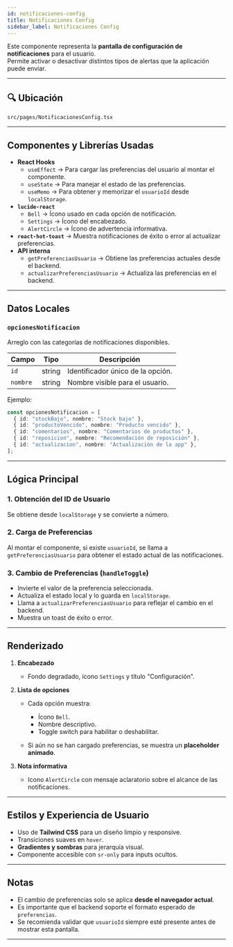 ```yaml
---
id: notificaciones-config
title: Notificaciones Config
sidebar_label: Notificaciones Config
---
```

Este componente representa la **pantalla de configuración de notificaciones** para el usuario.  
Permite activar o desactivar distintos tipos de alertas que la aplicación puede enviar.

---
## 🔍 Ubicación

`src/pages/NotificacionesConfig.tsx`

---


## Componentes y Librerías Usadas

- **React Hooks**
  - `useEffect` → Para cargar las preferencias del usuario al montar el componente.
  - `useState` → Para manejar el estado de las preferencias.
  - `useMemo` → Para obtener y memorizar el `usuarioId` desde `localStorage`.
- **`lucide-react`**
  - `Bell` → Ícono usado en cada opción de notificación.
  - `Settings` → Ícono del encabezado.
  - `AlertCircle` → Ícono de advertencia informativa.
- **`react-hot-toast`** → Muestra notificaciones de éxito o error al actualizar preferencias.
- **API interna**
  - `getPreferenciasUsuario` → Obtiene las preferencias actuales desde el backend.
  - `actualizarPreferenciasUsuario` → Actualiza las preferencias en el backend.

---

## Datos Locales

### `opcionesNotificacion`
Arreglo con las categorías de notificaciones disponibles.

| Campo   | Tipo   | Descripción |
|---------|--------|-------------|
| `id`    | string | Identificador único de la opción. |
| `nombre`| string | Nombre visible para el usuario. |

Ejemplo:
```ts
const opcionesNotificacion = [
  { id: "stockBajo", nombre: "Stock bajo" },
  { id: "productoVencido", nombre: "Producto vencido" },
  { id: "comentarios", nombre: "Comentarios de productos" },
  { id: "reposicion", nombre: "Recomendación de reposición" },
  { id: "actualizacion", nombre: "Actualización de la app" },
];
````

---

## Lógica Principal

### 1. **Obtención del ID de Usuario**

Se obtiene desde `localStorage` y se convierte a número.

### 2. **Carga de Preferencias**

Al montar el componente, si existe `usuarioId`, se llama a `getPreferenciasUsuario` para obtener el estado actual de las notificaciones.

### 3. **Cambio de Preferencias (`handleToggle`)**

* Invierte el valor de la preferencia seleccionada.
* Actualiza el estado local y lo guarda en `localStorage`.
* Llama a `actualizarPreferenciasUsuario` para reflejar el cambio en el backend.
* Muestra un toast de éxito o error.

---

## Renderizado

1. **Encabezado**

   * Fondo degradado, ícono `Settings` y título "Configuración".

2. **Lista de opciones**

   * Cada opción muestra:

     * Ícono `Bell`.
     * Nombre descriptivo.
     * Toggle switch para habilitar o deshabilitar.
   * Si aún no se han cargado preferencias, se muestra un **placeholder animado**.

3. **Nota informativa**

   * Icono `AlertCircle` con mensaje aclaratorio sobre el alcance de las notificaciones.

---

## Estilos y Experiencia de Usuario

* Uso de **Tailwind CSS** para un diseño limpio y responsive.
* Transiciones suaves en `hover`.
* **Gradientes y sombras** para jerarquía visual.
* Componente accesible con `sr-only` para inputs ocultos.

---

## Notas

* El cambio de preferencias solo se aplica **desde el navegador actual**.
* Es importante que el backend soporte el formato esperado de `preferencias`.
* Se recomienda validar que `usuarioId` siempre esté presente antes de mostrar esta pantalla.

---